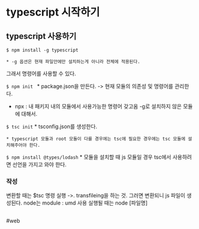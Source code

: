 # typescript 시작하기
## typescript 사용하기
`$ npm install -g typescript`

	* -g 옵션은 현재 파일안에만 설치하는게 아니라 전체에 적용된다.
그래서 명령어를 사용할 수 있다. 

`$ npm init `
	*  package.json을 만든다. -> 현재 모듈의 의존성 및 명령어를 관리한다.


* npx : 내 패키지 내의 모듈에서 사용가능한 명령어 갖고옴
-g로 설치하지 않은 모듈에 대해서.

`$ tsc init`
	* tsconfig.json를 생성한다.

	* typescript 모듈과 root 모듈이 다를 경우에는 tsc에 필요한 경우에는 tsc 모듈에 설치해주어야 한다.

`$ npm install @types/lodash`
	* 모듈을 설치할 때 js 모듈일 경우 tsc에서 사용하려면 선언을 가지고 와야 한다.

### 작성
변환할 때는 $tsc 명령 실행 ->. transfileing을 하는 것.
그러면 변환되니 js 파일이 생성된다.
node는 module : umd 사용
실행될 때는 node [파일명]

## 


#web
